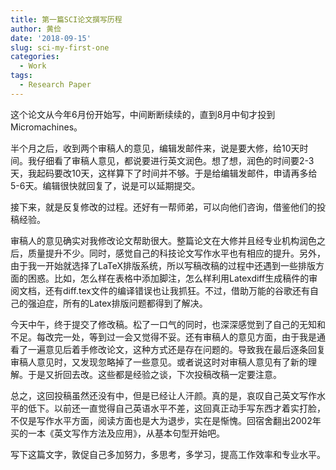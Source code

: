 ```yaml
---
title: 第一篇SCI论文撰写历程
author: 黄俭
date: '2018-09-15'
slug: sci-my-first-one
categories:
  - Work
tags:
  - Research Paper
---
```

这个论文从今年6月份开始写，中间断断续续的，直到8月中旬才投到Micromachines。

半个月之后，收到两个审稿人的意见，编辑发邮件来，说是要大修，给10天时间。我仔细看了审稿人意见，都说要进行英文润色。想了想，润色的时间要2-3天，我起码要改10天，这样算下了时间并不够。于是给编辑发邮件，申请再多给5-6天。编辑很快就回复了，说是可以延期提交。

接下来，就是反复修改的过程。还好有一帮师弟，可以向他们咨询，借鉴他们的投稿经验。

审稿人的意见确实对我修改论文帮助很大。整篇论文在大修并且经专业机构润色之后，质量提升不少。同时，感觉自己的科技论文写作水平也有相应的提升。另外，由于我一开始就选择了LaTeX排版系统，所以写稿改稿的过程中还遇到一些排版方面的困惑。比如，怎么样在表格中添加脚注，怎么样利用Latexdiff生成稿件的审阅文档，还有diff.tex文件的编译错误也让我抓狂。不过，借助万能的谷歌还有自己的强迫症，所有的Latex排版问题都得到了解决。

今天中午，终于提交了修改稿。松了一口气的同时，也深深感觉到了自己的无知和不足。每改完一处，等到过一会又觉得不妥。还有审稿人的意见方面，由于我是通看了一遍意见后着手修改论文，这种方式还是存在问题的。导致我在最后逐条回复审稿人意见时，又发现忽略掉了一些意见。或者说这时对审稿人意见有了新的理解。于是又折回去改。这些都是经验之谈，下次投稿改稿一定要注意。

总之，这回投稿虽然还没有中，但是已经让人汗颜。真的是，哀叹自己英文写作水平的低下。以前还一直觉得自己英语水平不差，这回真正动手写东西才着实打脸，不仅是写作水平方面，阅读方面也是大为退步，实在是惭愧。回宿舍翻出2002年买的一本《英文写作方法及应用》，从基本句型开始吧。

写下这篇文字，敦促自己多加努力，多思考，多学习，提高工作效率和专业水平。
